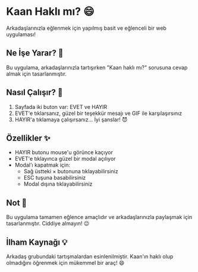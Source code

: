 # Kaan Haklı mı? 😄

Arkadaşlarınızla eğlenmek için yapılmış basit ve eğlenceli bir web uygulaması!

## Ne İşe Yarar? 🤔

Bu uygulama, arkadaşlarınızla tartışırken "Kaan haklı mı?" sorusuna cevap almak için tasarlanmıştır. 

## Nasıl Çalışır? 🎯

1. Sayfada iki buton var: EVET ve HAYIR
2. EVET'e tıklarsanız, güzel bir teşekkür mesajı ve GIF ile karşılaşırsınız
3. HAYIR'a tıklamaya çalışırsanız... İyi şanslar! 😈

## Özellikler ✨

- HAYIR butonu mouse'u görünce kaçıyor
- EVET'e tıklayınca güzel bir modal açılıyor
- Modal'ı kapatmak için:
  - Sağ üstteki × butonuna tıklayabilirsiniz
  - ESC tuşuna basabilirsiniz
  - Modal dışına tıklayabilirsiniz

## Not 📝

Bu uygulama tamamen eğlence amaçlıdır ve arkadaşlarınızla paylaşmak için tasarlanmıştır. Ciddiye almayın! 😉

## İlham Kaynağı 💡

Arkadaş grubundaki tartışmalardan esinlenilmiştir. Kaan'ın haklı olup olmadığını öğrenmek için mükemmel bir araç! 😄